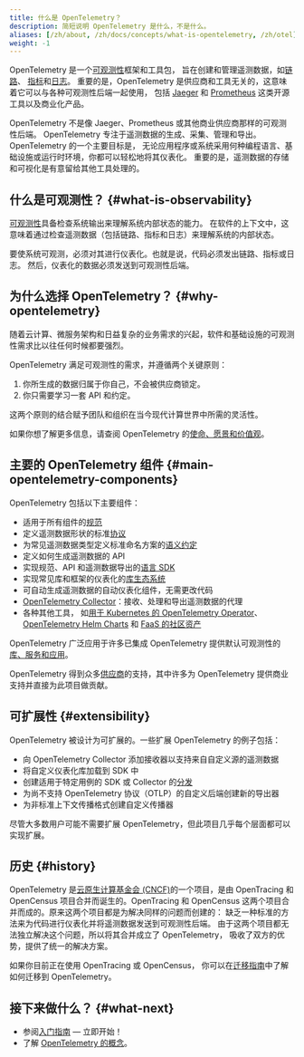 ```yaml
---
title: 什么是 OpenTelemetry？
description: 简短说明 OpenTelemetry 是什么，不是什么。
aliases: [/zh/about, /zh/docs/concepts/what-is-opentelemetry, /zh/otel]
weight: -1
---
```


OpenTelemetry
是一个[可观测性](/docs/concepts/observability-primer/#what-is-observability)框架和工具包，
旨在创建和管理遥测数据，如[链路](/docs/concepts/signals/traces/)、
[指标](/docs/concepts/signals/metrics/)和[日志](/docs/concepts/signals/logs/)。
重要的是，OpenTelemetry 是供应商和工具无关的，这意味着它可以与各种可观测性后端一起使用，
包括 [Jaeger](https://www.jaegertracing.io/) 和
[Prometheus](https://prometheus.io/) 这类开源工具以及商业化产品。

OpenTelemetry 不是像 Jaeger、Prometheus 或其他商业供应商那样的可观测性后端。
OpenTelemetry 专注于遥测数据的生成、采集、管理和导出。 OpenTelemetry 的一个主要目标是，
无论应用程序或系统采用何种编程语言、基础设施或运行时环境，你都可以轻松地将其仪表化。
重要的是，遥测数据的存储和可视化是有意留给其他工具处理的。

## 什么是可观测性？ {#what-is-observability}

[可观测性](/docs/concepts/observability-primer/#what-is-observability)具备检查系统输出来理解系统内部状态的能力。
在软件的上下文中，这意味着通过检查遥测数据（包括链路、指标和日志）来理解系统的内部状态。

要使系统可观测，必须对其进行仪表化。也就是说，代码必须发出链路、指标或日志。
然后，仪表化的数据必须发送到可观测性后端。

## 为什么选择 OpenTelemetry？ {#why-opentelemetry}

随着云计算、微服务架构和日益复杂的业务需求的兴起，软件和基础设施的可观测性需求比以往任何时候都要强烈。

OpenTelemetry 满足可观测性的需求，并遵循两个关键原则：

1. 你所生成的数据归属于你自己，不会被供应商锁定。
2. 你只需要学习一套 API 和约定。

这两个原则的结合赋予团队和组织在当今现代计算世界中所需的灵活性。

如果你想了解更多信息，请查阅 OpenTelemetry
的[使命、愿景和价值观](/community/mission/)。

## 主要的 OpenTelemetry 组件 {#main-opentelemetry-components}

OpenTelemetry 包括以下主要组件：

- 适用于所有组件的[规范](/docs/specs/otel)
- 定义遥测数据形状的标准[协议](/docs/specs/otlp/)
- 为常见遥测数据类型定义标准命名方案的[语义约定](/docs/specs/semconv/)
- 定义如何生成遥测数据的 API
- 实现规范、API 和遥测数据导出的[语言 SDK](/docs/languages)
- 实现常见库和框架的仪表化的[库生态系统](/ecosystem/registry)
- 可自动生成遥测数据的自动仪表化组件，无需更改代码
- [OpenTelemetry Collector](/docs/collector)：接收、处理和导出遥测数据的代理
- 各种其他工具，
  如[用于 Kubernetes 的 OpenTelemetry Operator](/docs/kubernetes/operator/)、
  [OpenTelemetry Helm Charts](/docs/kubernetes/helm/) 和
  [FaaS 的社区资产](/docs/faas/)

OpenTelemetry 广泛应用于许多已集成 OpenTelemetry
提供默认可观测性的[库、服务和应用](/ecosystem/integrations/)。

OpenTelemetry 得到众多[供应商](/ecosystem/vendors/)的支持，其中许多为
OpenTelemetry 提供商业支持并直接为此项目做贡献。

## 可扩展性 {#extensibility}

OpenTelemetry 被设计为可扩展的。一些扩展 OpenTelemetry 的例子包括：

- 向 OpenTelemetry Collector 添加接收器以支持来自自定义源的遥测数据
- 将自定义仪表化库加载到 SDK 中
- 创建适用于特定用例的 SDK 或 Collector 的[分发](/docs/concepts/distributions/)
- 为尚不支持 OpenTelemetry 协议（OTLP）的自定义后端创建新的导出器
- 为非标准上下文传播格式创建自定义传播器

尽管大多数用户可能不需要扩展 OpenTelemetry，但此项目几乎每个层面都可以实现扩展。

## 历史 {#history}

OpenTelemetry 是[云原生计算基金会 (CNCF)](https://www.cncf.io)的一个项目，是由
OpenTracing 和 OpenCensus 项目合并而诞生的。OpenTracing 和 OpenCensus 这两个项目合并而成的。原来这两个项目都是为解决同样的问题而创建的：
缺乏一种标准的方法来为代码进行仪表化并将遥测数据发送到可观测性后端。
由于这两个项目都无法独立解决这个问题，所以将其合并成立了 OpenTelemetry，
吸收了双方的优势，提供了统一的解决方案。

如果你目前正在使用 OpenTracing 或 OpenCensus，
你可以在[迁移指南](/docs/migration/)中了解如何迁移到 OpenTelemetry。

## 接下来做什么？ {#what-next}

- 参阅[入门指南](/docs/getting-started/) &mdash; 立即开始！
- 了解 [OpenTelemetry 的概念](/docs/concepts/)。
